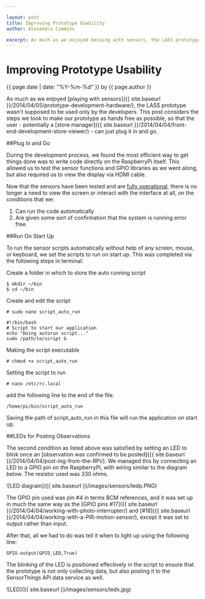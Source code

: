 ```yaml
--- 

layout: post
title: Improving Prototype Usability
author: Alexandra Cummins

excerpt: As much as we enjoyed messing with sensors, the LASS prototype wasn't supposed to be used only by the developers. This post considers the steps we took to make our prototype as hands free as possible, so that the user - potentially a store manager - can just plug it in and go.
---
```

# Improving Prototype Usability
<p class='blog-post-meta'>{{ page.date | date: "%Y-%m-%d" }} by {{ page.author }}</p>

As much as we enjoyed [playing with sensors]({{ site.baseurl }}/2014/04/05/prototype-development-hardware/), the LASS prototype wasn't supposed to be used only by the developers. This post considers the steps we took to make our prototype as hands free as possible, so that the user - potentially a [store manager]({{ site.baseurl }}/2014/04/04/front-end-development-store-viewer/) - can just plug it in and go.

##Plug In and Go

During the development process, we found the most efficient way to get things done was to write code directly on the RaspberryPi itself.  This allowed us to test the sensor functions and GPIO libraries as we went along, but also required us to view the display via HDMI cable.  

Now that the sensors have been tested and are [fully operational](https://encrypted-tbn1.gstatic.com/images?q=tbn:ANd9GcTmiml_wmLBeANGy9MOW8lsaHuxwfXtIpNuorQbyMOTvaHW8P4s), there is no longer a need to view the screen or interact with the interface at all, on the conditions that we:
 
1. Can run the code automatically 
2. Are given some sort of confirmation that the system is running error free.


##Run On Start Up

To run the sensor scripts automatically without help of any screen, mouse, or keyboard, we set the scripts to run on start up.  This was completed via the following steps in terminal:

Create a folder in which to store the auto running script

	$ mkdir ~/bin
	$ cd ~/bin

Create and edit the script

	# sudo nano script_auto_run

	#!/bin/bash
	# Script to start our application
	echo "Doing autorun script..."
	sudo /path/to/script & 

Making the script executable

	# chmod +x script_auto_run

Setting the script to run

	# nano /etc/rc.local

add the following line to the end of the file:

	/home/pi/bin/script_auto_run

Saving the path of script_auto_run in this file will run the application on start up.

##LEDs for Posting Observations

The second condition as listed above was satisfied by setting an LED to blink once an [observation was confirmed to be posted]({{ site.baseurl }}/2014/04/04/post-ing-from-the-RPi/).  We managed this by connecting an LED to a GPIO pin on the RaspberryPi, with wiring similar to the diagram below. The resistor used was 330 ohms.

![LED diagram]({{ site.baseurl }}/images/sensors/ledp.PNG)

The GPIO pin used was pin #4 in terms BCM references, and it was set up in much the same way as the [GPIO pins #17]({{ site.baseurl }}/2014/04/04/working-with-photo-interrupter/) and [#18]({{ site.baseurl }}/2014/04/04/working-with-a-PIR-motion-sensor/), except it was set to output rather than input.

After that, all we had to do was tell it when to light up using the following line:

	GPIO.output(GPIO_LED,True)

The blinking of the LED is positioned effectively in the script to ensure that the prototype is not only collecting data, but also posting it to the SensorThings API data service as well. 

![LED]({{ site.baseurl }}/images/sensors/ledx.jpg)
